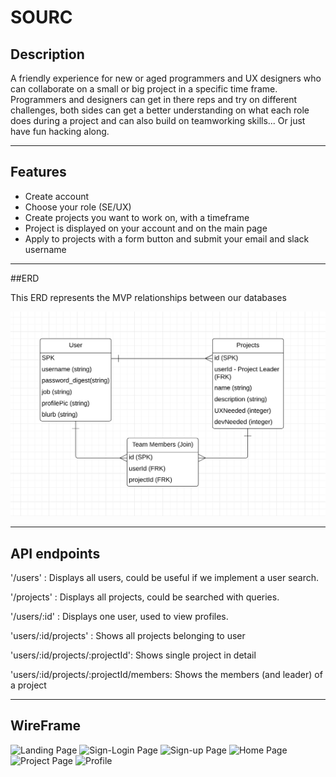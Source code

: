 # SOURC

## Description

A friendly experience for new or aged programmers and UX designers who can collaborate on a small or big project in a specific time frame. Programmers and designers can get in there reps and try on different challenges, both sides can get a better understanding on what each role does during a project and can also build on teamworking skills... Or just have fun hacking along.

---

## Features

- Create account
- Choose your role (SE/UX)
- Create projects you want to work on, with a timeframe
- Project is displayed on your account and on the main page
- Apply to projects with a form button and submit your email and slack username


--- 

##ERD

This ERD represents the MVP relationships between our databases

![ERD](img/ERD.png)

---

## API endpoints

'/users' : Displays all users, could be useful if we implement a user search.

'/projects' : Displays all projects, could be searched with queries.

'/users/:id' : Displays one user, used to view profiles.

'users/:id/projects' : Shows all projects belonging to user

'users/:id/projects/:projectId': Shows single project in detail

'users/:id/projects/:projectId/members: Shows the members (and leader) of a project

---

## WireFrame
![Landing Page](https://user-images.githubusercontent.com/55125468/68458237-4626e180-01d0-11ea-821f-1bab0285d0a1.png)
![Sign-Login Page](https://user-images.githubusercontent.com/55125468/68458240-46bf7800-01d0-11ea-983d-cd51c4acaa4b.png)
![Sign-up Page](https://user-images.githubusercontent.com/55125468/68462400-72dff680-01da-11ea-970e-81fc76f3cf55.png)
![Home Page](https://user-images.githubusercontent.com/55125468/68458236-4626e180-01d0-11ea-88fd-10ab75871f90.png)
![Project Page](https://user-images.githubusercontent.com/55125468/68458239-46bf7800-01d0-11ea-8fd4-2cf6c4587691.png)
![Profile](https://user-images.githubusercontent.com/55125468/68458238-4626e180-01d0-11ea-8d64-2df4fb8075ee.png)


